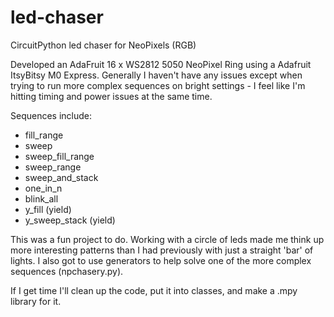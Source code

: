 # led-chaser
CircuitPython led chaser for NeoPixels (RGB) 

Developed an AdaFruit 16 x WS2812 5050 NeoPixel Ring using a Adafruit ItsyBitsy M0 Express.  Generally I haven't have any issues except when trying to run more complex sequences on bright settings - I feel like I'm hitting timing and power issues at the same time.

Sequences include:
* fill_range
* sweep   
* sweep_fill_range
* sweep_range  
* sweep_and_stack
* one_in_n
* blink_all
* y_fill (yield)
* y_sweep_stack (yield)

This was a fun project to do. Working with a circle of leds made me think up more interesting patterns than I had previously with just a straight 'bar' of lights.  I also got to use generators to help solve one of the more complex sequences (npchasery.py).

If I get time I'll clean up the code, put it into classes, and make a .mpy library for it.
